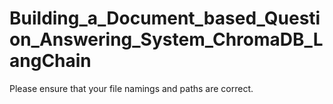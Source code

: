 # Building_a_Document_based_Question_Answering_System_ChromaDB_LangChain

Please ensure that your file namings and paths are correct.
